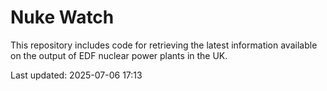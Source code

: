 # Nuke Watch

This repository includes code for retrieving the latest information available on the output of EDF nuclear power plants in the UK.

Last updated: 2025-07-06 17:13